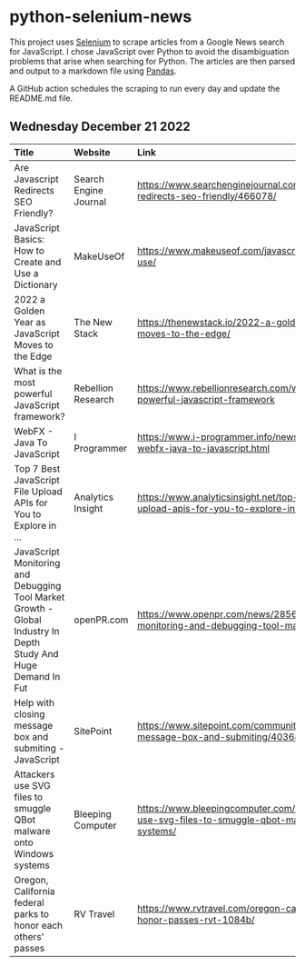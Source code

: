 # python-selenium-news

This project uses [Selenium](https://www.seleniumhq.org/) to scrape articles from a Google News search for JavaScript.
I chose JavaScript over Python to avoid the disambiguation problems that arise when searching for Python.
The articles are then parsed and output to a markdown file using [Pandas](https://pandas.pydata.org/).

A GitHub action schedules the scraping to run every day and update the README.md file.

## Wednesday December 21 2022


| Title                                                                                                          | Website               | Link                                                                                                                 |
|:---------------------------------------------------------------------------------------------------------------|:----------------------|:---------------------------------------------------------------------------------------------------------------------|
| Are Javascript Redirects SEO Friendly?                                                                         | Search Engine Journal | https://www.searchenginejournal.com/are-javascript-redirects-seo-friendly/466078/                                    |
| JavaScript Basics: How to Create and Use a Dictionary                                                          | MakeUseOf             | https://www.makeuseof.com/javascript-dictionaries-create-use/                                                        |
| 2022 a Golden Year as JavaScript Moves to the Edge                                                             | The New Stack         | https://thenewstack.io/2022-a-golden-year-as-javascript-moves-to-the-edge/                                           |
| What is the most powerful JavaScript framework?                                                                | Rebellion Research    | https://www.rebellionresearch.com/what-is-the-most-powerful-javascript-framework                                     |
| WebFX - Java To JavaScript                                                                                     | I Programmer          | https://www.i-programmer.info/news/80-java/15942-webfx-java-to-javascript.html                                       |
| Top 7 Best JavaScript File Upload APIs for You to Explore in ...                                               | Analytics Insight     | https://www.analyticsinsight.net/top-7-best-javascript-file-upload-apis-for-you-to-explore-in-2023/                  |
| JavaScript Monitoring and Debugging Tool Market Growth - Global Industry In Depth Study And Huge Demand In Fut | openPR.com            | https://www.openpr.com/news/2856535/javascript-monitoring-and-debugging-tool-market-growth-global                    |
| Help with closing message box and submiting - JavaScript                                                       | SitePoint             | https://www.sitepoint.com/community/t/help-with-closing-message-box-and-submiting/403684                             |
| Attackers use SVG files to smuggle QBot malware onto Windows systems                                           | Bleeping Computer     | https://www.bleepingcomputer.com/news/security/attackers-use-svg-files-to-smuggle-qbot-malware-onto-windows-systems/ |
| Oregon, California federal parks to honor each others' passes                                                  | RV Travel             | https://www.rvtravel.com/oregon-california-federal-parks-honor-passes-rvt-1084b/                                     |